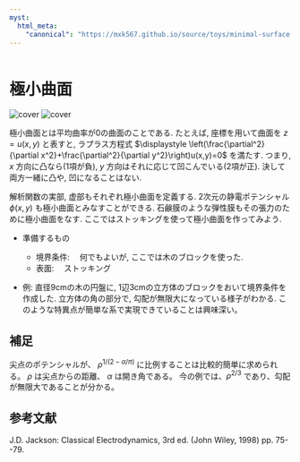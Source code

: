 ```yaml
---
myst:
  html_meta:
    "canonical": "https://mxk567.github.io/source/toys/minimal-surface.html"
---
```


```{tags} 物理おもちゃ, 数学
```

# 極小曲面
![cover](minimal-surface.jpg)
![cover](minimal-surface-theory.png)

極小曲面とは平均曲率が0の曲面のことである.
たとえば, 座標を用いて曲面を $z = u(x,y)$ と表すと, ラプラス方程式
$\displaystyle \left(\frac{\partial^2}{\partial x^2}+\frac{\partial^2}{\partial y^2}\right)u(x,y)=0$
を満たす.
つまり, $x$ 方向に凸なら(1項が負),
$y$ 方向はそれに応じて凹こんでいる(2項が正).
決して両方一緒に凸や, 凹になることはない.

解析関数の実部, 虚部もそれぞれ極小曲面を定義する.
2次元の静電ポテンシャル $\phi(x,y)$ も極小曲面とみなすことができる.
石鹸膜のような弾性膜もその張力のために極小曲面をなす.
ここではストッキングを使って極小曲面を作ってみよう.

* 準備するもの

  * 境界条件:
    　何でもよいが, ここでは木のブロックを使った.
  * 表面:
    　ストッキング

* 例:
直径9cmの木の円盤に, 1辺3cmの立方体のブロックをおいて境界条件を作成した.
立方体の角の部分で, 勾配が無限大になっている様子がわかる.
このような特異点が簡単な系で実現できていることは興味深い。

## 補足

尖点のポテンシャルが、 $\rho^{1/(2-\alpha/\pi)}$
に比例することは比較的簡単に求められる。
$\rho$ は尖点からの距離、
$\alpha$ は開き角である。
今の例では、$\rho^{2/3}$ であり、勾配が無限大であることが分かる。

## 参考文献
J.D. Jackson: Classical Electrodynamics, 3rd ed. (John Wiley, 1998)  pp. 75--79.
